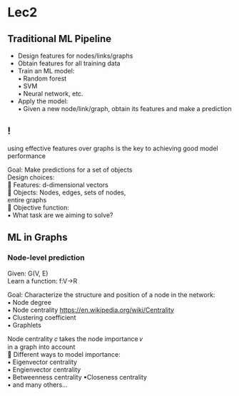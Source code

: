 # Lec2
## Traditional ML Pipeline
* Design features for nodes/links/graphs 
* Obtain features for all training data
* Train an ML model:   
▪ Random forest  
▪ SVM  
▪ Neural network, etc.  
* Apply the model:  
▪ Given a new node/link/graph, obtain its features and make a prediction   

## !
using effective features over graphs is the key to achieving good model performance  

Goal: Make predictions for a set of objects  
Design choices:  
 Features: d-dimensional vectors  
 Objects: Nodes, edges, sets of nodes,  
entire graphs  
 Objective function:  
▪ What task are we aiming to solve?  

## ML in Graphs
### Node-level prediction   
Given: G(V, E)  
Learn a function: f:V->R

Goal: Characterize the structure and position of a node in the network:  
▪ Node degree  
▪ Node centrality  https://en.wikipedia.org/wiki/Centrality  
▪ Clustering coefficient  
▪ Graphlets  

Node centrality 𝑐 takes the node importance 𝑣  
in a graph into account  
 Different ways to model importance:  
▪ Eigenvector centrality   
▪ Engienvector centrality    
▪ Betweenness centrality ▪Closeness centrality    
▪ and many others...    
